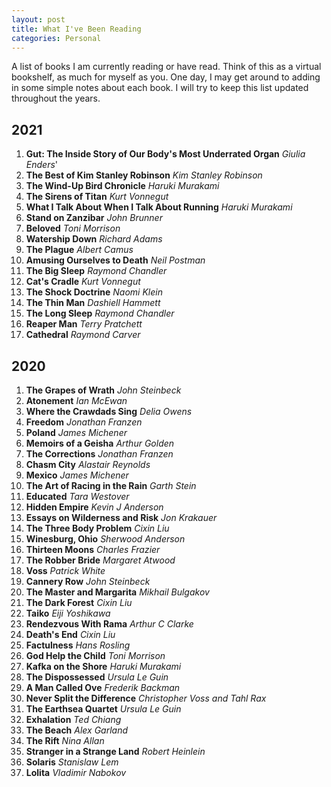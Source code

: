 ```yaml
---
layout: post
title: What I've Been Reading
categories: Personal
---
```

A list of books I am currently reading or have read. Think of this as a virtual bookshelf, as much for myself as you.  One day, I may get around to adding in some simple notes about each book.  I will try to keep this list updated throughout the years. 

## 2021

1. **Gut: The Inside Story of Our Body's Most Underrated Organ** *Giulia Enders*'
2. **The Best of Kim Stanley Robinson** *Kim Stanley Robinson*
3. **The Wind-Up Bird Chronicle** *Haruki Murakami*
4. **The Sirens of Titan** *Kurt Vonnegut*
5. **What I Talk About When I Talk About Running** *Haruki Murakami*
6. **Stand on Zanzibar** *John Brunner*
7. **Beloved** *Toni Morrison*
8. **Watership Down** *Richard Adams*
9. **The Plague** *Albert Camus*
10. **Amusing Ourselves to Death** *Neil Postman*
11. **The Big Sleep** *Raymond Chandler*
12. **Cat's Cradle** *Kurt Vonnegut*
13. **The Shock Doctrine** *Naomi Klein*
14. **The Thin Man** *Dashiell Hammett*
15. **The Long Sleep** *Raymond Chandler*
16. **Reaper Man** *Terry Pratchett*
17. **Cathedral** *Raymond Carver*

## 2020

1. **The Grapes of Wrath** *John Steinbeck*
2. **Atonement** *Ian McEwan*
3. **Where the Crawdads Sing** *Delia Owens*
4. **Freedom** *Jonathan Franzen*
5. **Poland** *James Michener*
6. **Memoirs of a Geisha** *Arthur Golden*
7. **The Corrections** *Jonathan Franzen*
8. **Chasm City** *Alastair Reynolds*
9. **Mexico** *James Michener*
10. **The Art of Racing in the Rain** *Garth Stein* 
11. **Educated** *Tara Westover*
12. **Hidden Empire** *Kevin J Anderson*
13. **Essays on Wilderness and Risk** *Jon Krakauer*
14. **The Three Body Problem** *Cixin Liu*
15. **Winesburg, Ohio** *Sherwood Anderson*
16. **Thirteen Moons** *Charles Frazier*
17. **The Robber Bride** *Margaret Atwood*
18. **Voss** *Patrick White*
19. **Cannery Row** *John Steinbeck*
20. **The Master and Margarita** *Mikhail Bulgakov*
21. **The Dark Forest** *Cixin Liu*
22. **Taiko** *Eiji Yoshikawa*
23. **Rendezvous With Rama** *Arthur C Clarke*
24. **Death's End** *Cixin Liu*
25.  **Factulness** *Hans Rosling*
26. **God Help the Child** *Toni Morrison*
27. **Kafka on the Shore** *Haruki Murakami*
28. **The Dispossessed** *Ursula Le Guin*
29. **A Man Called Ove** *Frederik Backman*
30. **Never Split the Difference** *Christopher Voss and Tahl Rax*
31. **The Earthsea Quartet** *Ursula Le Guin*
32. **Exhalation** *Ted Chiang*
33. **The Beach** *Alex Garland*
34. **The Rift** *Nina Allan*
35. **Stranger in a Strange Land** *Robert Heinlein*
36. **Solaris** *Stanislaw Lem*
37. **Lolita** *Vladimir Nabokov*
